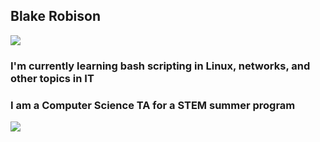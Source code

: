 ## Blake Robison

<a href="https://lh3.googleusercontent.com/_fvMDZ5VlRO4dork_L92X_x_97CMFmbG3RUKJCxZ-z_i1nyHPkI9pIP2e0F5h9fpoS58QrTBMHEnDkbgwsDlh4Fwd68FdgNrYFcY9pchsxCWml_c8iv-FTtz7u6IE6t6TJ786T8DzyU=w2400?source=screenshot.guru"> <img src="https://lh3.googleusercontent.com/_fvMDZ5VlRO4dork_L92X_x_97CMFmbG3RUKJCxZ-z_i1nyHPkI9pIP2e0F5h9fpoS58QrTBMHEnDkbgwsDlh4Fwd68FdgNrYFcY9pchsxCWml_c8iv-FTtz7u6IE6t6TJ786T8DzyU=w600-h315-p-k" /> </a>

### I'm currently learning bash scripting in Linux, networks, and other topics in IT
### I am a Computer Science TA for a STEM summer program

<a href="https://lh3.googleusercontent.com/5OWFFW7-0jlMVFjtWbnDW3Dejxo91bq9fK04N3b_jnOXCQSxwl0vLTG67y6bMP6Hnkhc3mfG8hak0hjgRddYwLgqlxl21sMSWEawTcxvSgBv3aFuvFzFfAGafG5NrpSuUC5zTPb9LQc=w2400?source=screenshot.guru"> <img src="https://lh3.googleusercontent.com/5OWFFW7-0jlMVFjtWbnDW3Dejxo91bq9fK04N3b_jnOXCQSxwl0vLTG67y6bMP6Hnkhc3mfG8hak0hjgRddYwLgqlxl21sMSWEawTcxvSgBv3aFuvFzFfAGafG5NrpSuUC5zTPb9LQc=w600-h315-p-k" /> </a>

<!--
**blrobi1/blrobi1** is a ✨ _special_ ✨ repository because its `README.md` (this file) appears on your GitHub profile.

Here are some ideas to get you started:

- 🔭 I’m currently working on ...
- 🌱 I’m currently learning ...
- 👯 I’m looking to collaborate on ...
- 🤔 I’m looking for help with ...
- 💬 Ask me about ...
- 📫 How to reach me: ...
- 😄 Pronouns: ...
- ⚡ Fun fact: ...
-->
